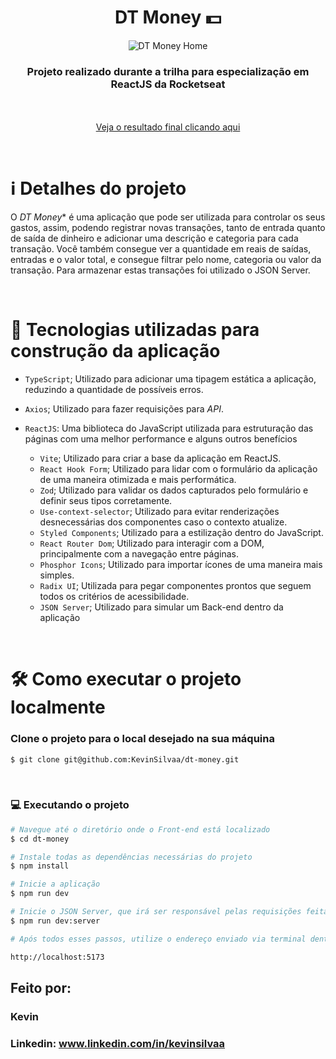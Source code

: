 <div align="center">
  <h1>DT Money 💵</h1>

  ![DT Money Home](https://github.com/KevinSilvaa/dt-money/assets/143517496/d37ecb3e-1722-43d5-b2f5-7fa5e0de9021)
</div>

<h3 align="center">Projeto realizado durante a trilha para especialização em ReactJS da Rocketseat</h3> <br><br>

<div align="center">
  <a href="https://dt-money-kevinsilvaa.vercel.app" target="_blank">Veja o resultado final clicando aqui</a>
</div>

&nbsp;
&nbsp;

# ℹ️ Detalhes do projeto

O *DT Money** é uma aplicação que pode ser utilizada para controlar os seus gastos, assim, podendo registrar novas transações, tanto de
entrada quanto de saída de dinheiro e adicionar uma descrição e categoria para cada transação. Você também consegue ver a quantidade em
reais de saídas, entradas e o valor total, e consegue filtrar pelo nome, categoria ou valor da transação. Para armazenar estas transações foi
utilizado o JSON Server.

<br>

# 📁 Tecnologias utilizadas para construção da aplicação

- `TypeScript`; Utilizado para adicionar uma tipagem estática a aplicação, reduzindo a quantidade de possíveis erros.
- `Axios`; Utilizado para fazer requisições para *API*.
- `ReactJS`: Uma biblioteca do JavaScript utilizada para estruturação das páginas com uma melhor performance e alguns outros benefícios
    
  - `Vite`; Utilizado para criar a base da aplicação em ReactJS.
  - `React Hook Form`; Utilizado para lidar com o formulário da aplicação de uma maneira otimizada e mais performática.
  - `Zod`; Utilizado para validar os dados capturados pelo formulário e definir seus tipos corretamente.
  - `Use-context-selector`; Utilizado para evitar renderizações desnecessárias dos componentes caso o contexto atualize.
  - `Styled Components`; Utilizado para a estilização dentro do JavaScript.
  - `React Router Dom`; Utilizado para interagir com a DOM, principalmente com a navegação entre páginas.
  - `Phosphor Icons`; Utilizado para importar ícones de uma maneira mais simples.
  - `Radix UI`; Utilizada para pegar componentes prontos que seguem todos os critérios de acessibilidade.
  - `JSON Server`; Utilizado para simular um Back-end dentro da aplicação
  
&nbsp;
&nbsp;
&nbsp;

# 🛠️ Como executar o projeto localmente

### Clone o projeto para o local desejado na sua máquina

```bash
$ git clone git@github.com:KevinSilvaa/dt-money.git
```

&nbsp;
&nbsp;
&nbsp;

### 💻 Executando o projeto

```bash
# Navegue até o diretório onde o Front-end está localizado
$ cd dt-money

# Instale todas as dependências necessárias do projeto
$ npm install

# Inicie a aplicação
$ npm run dev

# Inicie o JSON Server, que irá ser responsável pelas requisições feitas na aplicação
$ npm run dev:server

# Após todos esses passos, utilize o endereço enviado via terminal dentro do seu navegador para acessar a aplicação. O endereço padrão utilizado no projeto foi:

http://localhost:5173
```

## Feito por:

### Kevin
### Linkedin: www.linkedin.com/in/kevinsilvaa
